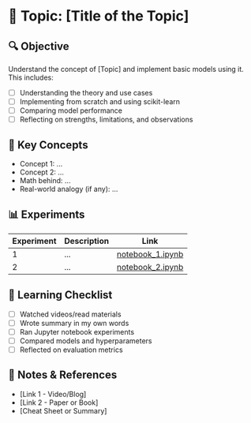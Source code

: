 # 📍 Topic: [Title of the Topic]

## 🔍 Objective

Understand the concept of [Topic] and implement basic models using it.  
This includes:

- [ ] Understanding the theory and use cases
- [ ] Implementing from scratch and using scikit-learn
- [ ] Comparing model performance
- [ ] Reflecting on strengths, limitations, and observations

## 🧠 Key Concepts

- Concept 1: ...
- Concept 2: ...
- Math behind: ...
- Real-world analogy (if any): ...

## 📊 Experiments

| Experiment | Description | Link |
|------------|-------------|------|
| 1          | ...         | [notebook_1.ipynb](notebook_1.ipynb) |
| 2          | ...         | [notebook_2.ipynb](notebook_2.ipynb) |

## 📌 Learning Checklist

- [ ] Watched videos/read materials
- [ ] Wrote summary in my own words
- [ ] Ran Jupyter notebook experiments
- [ ] Compared models and hyperparameters
- [ ] Reflected on evaluation metrics

## 🧾 Notes & References

- [Link 1 - Video/Blog]
- [Link 2 - Paper or Book]
- [Cheat Sheet or Summary]
